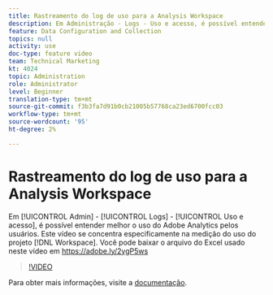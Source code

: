 ```yaml
---
title: Rastreamento do log de uso para a Analysis Workspace
description: Em Administração - Logs - Uso e acesso, é possível entender melhor o uso do Adobe Analytics por parte dos usuários. Este vídeo se concentra especificamente na medição do uso do projeto do Workspace.
feature: Data Configuration and Collection
topics: null
activity: use
doc-type: feature video
team: Technical Marketing
kt: 4024
topic: Administration
role: Administrator
level: Beginner
translation-type: tm+mt
source-git-commit: f3b3fa7d91b0cb21005b57768ca23ed6700fcc03
workflow-type: tm+mt
source-wordcount: '95'
ht-degree: 2%

---
```



# Rastreamento do log de uso para a Analysis Workspace

Em [!UICONTROL Admin] - [!UICONTROL Logs] - [!UICONTROL Uso e acesso], é possível entender melhor o uso do Adobe Analytics pelos usuários. Este vídeo se concentra especificamente na medição do uso do projeto [!DNL Workspace]. Você pode baixar o arquivo do Excel usado neste vídeo em https://adobe.ly/2ygP5ws

>[!VIDEO](https://video.tv.adobe.com/v/29768/?quality=12)

Para obter mais informações, visite a [documentação](https://docs.adobe.com/help/en/analytics/admin/admin-tools/logs.html).
